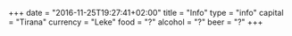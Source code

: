 +++
date = "2016-11-25T19:27:41+02:00"
title = "Info"
type = "info"
capital = "Tirana"
currency = "Leke"
food = "?"
alcohol = "?"
beer = "?"
+++

